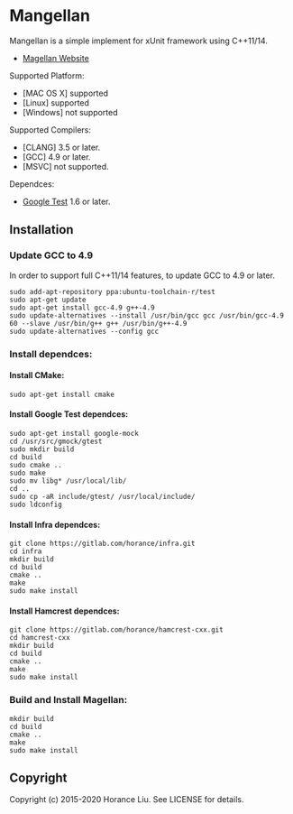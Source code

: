 # Mangellan

Mangellan is a simple implement for xUnit framework using C++11/14.

* [Magellan Website](http://gitlab.com/horance/magellan)

Supported Platform:
* [MAC OS X] supported
* [Linux] supported
* [Windows] not supported

Supported Compilers:
* [CLANG] 3.5 or later.
* [GCC] 4.9 or later.
* [MSVC] not supported.

Dependces:
* [Google Test](http://code.google.com/p/googletest/) 1.6 or later.

## Installation

### Update GCC to 4.9

In order to support full C++11/14 features, to update GCC to 4.9 or later.

    sudo add-apt-repository ppa:ubuntu-toolchain-r/test
    sudo apt-get update
    sudo apt-get install gcc-4.9 g++-4.9
    sudo update-alternatives --install /usr/bin/gcc gcc /usr/bin/gcc-4.9 60 --slave /usr/bin/g++ g++ /usr/bin/g++-4.9
    sudo update-alternatives --config gcc

### Install dependces:

#### Install CMake:

    sudo apt-get install cmake
  
#### Install Google Test dependces:

    sudo apt-get install google-mock
    cd /usr/src/gmock/gtest
    sudo mkdir build
    cd build
    sudo cmake ..
    sudo make
    sudo mv libg* /usr/local/lib/ 
    cd ..
    sudo cp -aR include/gtest/ /usr/local/include/
    sudo ldconfig

#### Install Infra dependces: 
  
    git clone https://gitlab.com/horance/infra.git
    cd infra
    mkdir build
    cd build
    cmake ..
    make
    sudo make install

#### Install Hamcrest dependces: 
    
    git clone https://gitlab.com/horance/hamcrest-cxx.git
    cd hamcrest-cxx 
    mkdir build
    cd build
    cmake ..
    make
    sudo make install

### Build and Install Magellan:

    mkdir build
    cd build
    cmake ..
    make
    sudo make install

## Copyright
Copyright (c) 2015-2020 Horance Liu. See LICENSE for details.
